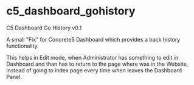 c5_dashboard_gohistory
======================

C5 Dashboard Go History v0.1

A small "Fix" for Concrete5 Dashboard which provides a back history functionality.

This helps in Edit mode, when Administrator has something to edit in Dashboard and
than has to return to the page where was in the Website, instead of going to index
page every time when leaves the Dashboard Panel.


